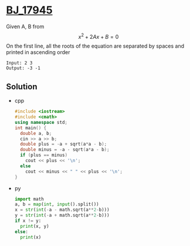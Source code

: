 # [BJ_17945](https://acmicpc.net/problem/17945)

Given A, B from $$ x^2  + 2Ax + B = 0 $$
On the first line, all the roots of the equation are separated by spaces and printed in ascending order

```txt
Input: 2 3
Output: -3 -1
```

## Solution

* cpp

  ```cpp
  #include <iostream>
  #include <cmath>
  using namespace std;
  int main() {
    double a, b;
    cin >> a >> b;
    double plus = -a + sqrt(a*a - b);
    double minus = -a - sqrt(a*a - b);
    if (plus == minus)
      cout << plus << '\n';
    else
      cout << minus << " " << plus << '\n';
  }
  ```

* py

  ```py
  import math
  a, b = map(int, input().split())
  x = str(int(-a - math.sqrt(a**2-b)))
  y = str(int(-a + math.sqrt(a**2-b)))
  if x != y:
    print(x, y)
  else:
    print(x)
  ```
